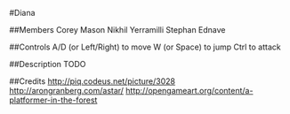 #Diana

##Members
Corey Mason
Nikhil Yerramilli
Stephan Ednave

##Controls
A/D (or Left/Right) to move
W (or Space) to jump
Ctrl to attack

##Description
TODO

##Credits
http://piq.codeus.net/picture/3028
http://arongranberg.com/astar/
http://opengameart.org/content/a-platformer-in-the-forest
